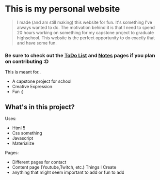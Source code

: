 # This is my personal website

> I made (and am still making) this website for fun. It's something I've always wanted to do. The motivation behind it is that I need to spend 20 hours working on something for my capstone project to graduate highschool. This website is the perfect opportunity to do exactly that and have some fun.

### Be sure to check out the [ToDo List](https://github.com/TFoley1/theRowe/blob/main/TODO.md) and [Notes](https://github.com/TFoley1/theRowe/blob/main/NOTES.md) pages if you plan on contributing :D


This is meant for..

- A capstone project for school
- Creative Expression
- Fun :)

## What's in this project?



Uses:
- Html 5
- Css something
- Javascript
- Materialize


Pages:
- Different pages for contact
- Content page (Youtube,Twitch, etc.) Things I Create
- anything that might seem important to add or fun to add


